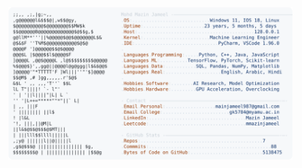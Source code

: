 <picture>
  <source srcset="https://raw.githubusercontent.com/mmazinjameel/mmazinjameel/main/dark_mode.svg?v=1744279890" media="(prefers-color-scheme: dark)">
  <img src="https://raw.githubusercontent.com/mmazinjameel/mmazinjameel/main/light_mode.svg?v=1744279890">
</picture>

